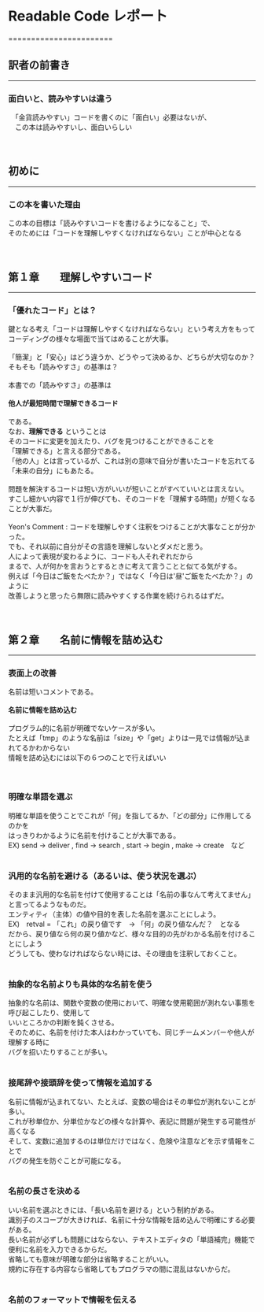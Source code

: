 # Readable Code レポート
=======================

## 訳者の前書き
------------
### 面白いと、読みやすいは違う <br>

　「金貨読みやすい」コードを書くのに「面白い」必要はないが、<br>
 　この本は読みやすいし、面白いらしい <br>
  <br>
  <br>
## 初めに
--------
### この本を書いた理由 <br>

   この本の目標は「読みやすいコードを書けるようになること」で、<br>
   そのためには「コードを理解しやすくなければならない」ことが中心となる <br>
   <br>
   <br>  
## 第１章　　理解しやすいコード
-----------------------------
### 「優れたコード」とは？ <br>

   鍵となる考え「コードは理解しやすくなければならない」という考え方をもって <br>
   コーディングの様々な場面で当てはめることが大事。<br>
   <br>
   「簡潔」と「安心」はどう違うか、どうやって決めるか、どちらが大切なのか？<br>
   そもそも「読みやすさ」の基準は？<br>
   <br>
   本書での「読みやすさ」の基準は<br>
   <br>
   **他人が最短時間で理解できるコード**<br>
   <br>
   である。<br>
   なお、**理解できる** ということは<br>
   そのコードに変更を加えたり、バグを見つけることができることを<br>
   「理解できる」と言える部分である。<br>
   「他の人」とは言っているが、これは別の意味で自分が書いたコードを忘れてる<br>
   「未来の自分」にもあたる。<br>
   <br>
   問題を解決するコードは短い方がいいが短いことがすべていいとは言えない。<br>
   すこし細かい内容で１行が伸びても、そのコードを「理解する時間」が短くなることが大事だ。<br>
   <br>
   Yeon's Comment :  コードを理解しやすく注釈をつけることが大事なことが分かった。<br>
                     でも、それ以前に自分がその言語を理解しないとダメだと思う。<br>
                     人によって表現が変わるように、コードも人それぞれだから <br>
                     まるで、人が何かを言おうとするときに考えて言うことと似てる気がする。<br>
                     例えば「今日はご飯をたべたか？」ではなく「今日は'昼'ご飯をたべたか？」のように<br>
                     改善しようと思ったら無限に読みやすくする作業を続けられるはずだ。<br>
   <br>
   <br>
## 第２章　　名前に情報を詰め込む
-------------------------------
### 表面上の改善 <br>
   名前は短いコメントである。<br>
   <br>
   **名前に情報を詰め込む** <br>
   <br>
   プログラム的に名前が明確でないケースが多い。<br>
   たとえば「tmp」のような名前は「size」や「get」よりは一見では情報が込まれてるかわからない<br>
   情報を詰め込むには以下の６つのことで行えばいい<br>
   <br>
   <br>
### 明確な単語を選ぶ <br>
   明確な単語を使うことでこれが「何」を指してるか、「どの部分」に作用してるのかを <br>
   はっきりわかるように名前を付けることが大事である。<br>
   EX) send -> deliver , find -> search , start -> begin , make -> create　など <br>
   <br>
### 汎用的な名前を避ける（あるいは、使う状況を選ぶ）<br>
   そのまま汎用的な名前を付けて使用することは「名前の事なんて考えてません」と言ってるようなものだ。<br>
   エンティティ（主体）の値や目的を表した名前を選ぶことにしよう。<br>
   EX)　retval = 「これ」の戻り値です　-> 「何」の戻り値なんだ？　となる <br>
   だから、戻り値なら何の戻り値かなど、様々な目的の先がわかる名前を付けることにしよう <br>
   どうしても、使わなければならない時には、その理由を注釈しておくこと。<br>
   <br>
### 抽象的な名前よりも具体的な名前を使う <br>
   抽象的な名前は、関数や変数の使用において、明確な使用範囲が測れない事態を呼び起こしたり、使用して<br>
   いいところかの判断を鈍くさせる。<br>
   そのために、名前を付けた本人はわかっていても、同じチームメンバーや他人が理解する時に <br>
   バグを招いたりすることが多い。<br>
   <br>
### 接尾辞や接頭辞を使って情報を追加する <br>
   名前に情報が込まれてない、たとえば、変数の場合はその単位が測れないことが多い。<br>
   これが秒単位か、分単位かなどの様々な計算や、表記に問題が発生する可能性が高くなる <br>
   そして、変数に追加するのは単位だけではなく、危険や注意などを示す情報をことで<br>
   バグの発生を防ぐことが可能になる。<br>
   <br>
### 名前の長さを決める <br>
   いい名前を選ぶときには、「長い名前を避ける」という制約がある。<br>
   識別子のスコープが大きければ、名前に十分な情報を詰め込んで明確にする必要がある。<br>
   長い名前が必ずしも問題にはならない、テキストエディタの「単語補完」機能で便利に名前を入力できるからだ。<br>
   省略しても意味が明確な部分は省略することがいい。<br>
   規約に存在する内容なら省略してもプログラマの間に混乱はないからだ。<br>
   <br>
 ### 名前のフォーマットで情報を伝える <br>
    

